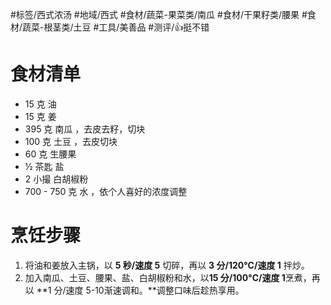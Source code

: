 #标签/西式浓汤 
#地域/西式 
#食材/蔬菜-果菜类/南瓜 #食材/干果籽类/腰果 #食材/蔬菜-根茎类/土豆  #工具/美善品 
#测评/👍挺不错

# 食材清单

- 15 克 油
- 15 克 姜
- 395 克 南瓜 ，去皮去籽，切块
- 100 克 土豆 ，去皮切块
- 60 克 生腰果
- ½ 茶匙 盐
- 2 小撮 白胡椒粉
- 700 - 750 克 水 ，依个人喜好的浓度调整

# 烹饪步骤

1. 将油和姜放入主锅，以 **5 秒/速度 5** 切碎，再以 **3 分/120°C/速度 1** 拌炒。
2. 加入南瓜、土豆、腰果、盐、白胡椒粉和水，以**15 分/100°C/速度 1**烹煮，再以 **1 分/速度 5-10渐速调和。**调整口味后趁热享用。